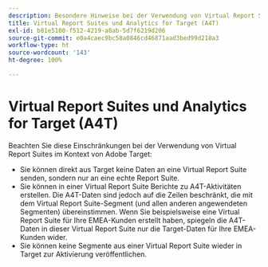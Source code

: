 ```yaml
---
description: Besondere Hinweise bei der Verwendung von Virtual Report Suites in A4T und Adobe Analytics
title: Virtual Report Suites und Analytics for Target (A4T)
exl-id: b81e5100-f512-4219-a8ab-5d7f6219d206
source-git-commit: e0a4caec9bc58a0846cd46871aad3bed99d218a3
workflow-type: ht
source-wordcount: '143'
ht-degree: 100%

---
```


# Virtual Report Suites und Analytics for Target (A4T)

Beachten Sie diese Einschränkungen bei der Verwendung von Virtual Report Suites im Kontext von Adobe Target:

* Sie können direkt aus Target keine Daten an eine Virtual Report Suite senden, sondern nur an eine echte Report Suite.
* Sie können in einer Virtual Report Suite Berichte zu A4T-Aktivitäten erstellen. Die A4T-Daten sind jedoch auf die Zeilen beschränkt, die mit dem Virtual Report Suite-Segment (und allen anderen angewendeten Segmenten) übereinstimmen. Wenn Sie beispielsweise eine Virtual Report Suite für Ihre EMEA-Kunden erstellt haben, spiegeln die A4T-Daten in dieser Virtual Report Suite nur die Target-Daten für Ihre EMEA-Kunden wider.
* Sie können keine Segmente aus einer Virtual Report Suite wieder in Target zur Aktivierung veröffentlichen.
